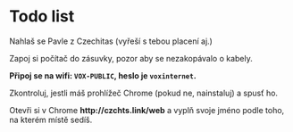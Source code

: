 # Todo list <!-- .element: class="c-sr-only" -->

<div class="c-text-sm">
<p>Nahlaš se Pavle z Czechitas (vyřeší s tebou placení aj.)</p>
<!-- <p>Mrkni na zasedací pořádek, kam si máš sednout.</p> -->
<!-- <p>Pokud jsi s Macem u stolu, co nemá napsáno „Mac“, dej vědět.</p> -->
<!-- <p>Pokud si hrozně moc chceš sednout s kamarádkou, dej vědět.</p> -->
<p>Zapoj si počítač do zásuvky, pozor aby se nezakopávalo o kabely.</p>
<p><b>Připoj se na wifi: <code>VOX-PUBLIC</code>, heslo je <code>voxinternet</code>.</b></p>
<p>Zkontroluj, jestli máš prohlížeč Chrome (pokud ne, nainstaluj) a spusť ho.</p>
<p>Otevři si v Chrome <b>http://czchts.link/web</b> a vyplň svoje jméno podle toho, na kterém místě sedíš.</p>
<!-- <p>Pokud je čas a potřebuješ kafe, dej si, celý kelímek stojí 30 Kč a dej je do sklenice tamtéž.</p> -->
</div>